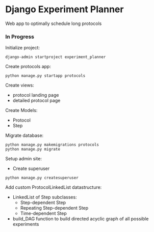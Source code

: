 # Django Experiment Planner

Web app to optimally schedule long protocols 

### In Progress

Initialize project:
````
django-admin startproject experiment_planner
````

Create protocols app:
````
python manage.py startapp protocols
````

Create views:
- protocol landing page
- detailed protocol page

Create Models:
- Protocol
- Step

Migrate database:
```
python manage.py makemigrations protocols
python manage.py migrate
```

Setup admin site:
- Create superuser
```
python manage.py createsuperuser
```

Add custom ProtocolLinkedList datastructure:
- LinkedList of Step subclasses:
    - Step-dependent Step
    - Repeating Step-dependent Step
    - Time-dependent Step
- build_DAG function to build directed acyclic graph of all possible experiments




